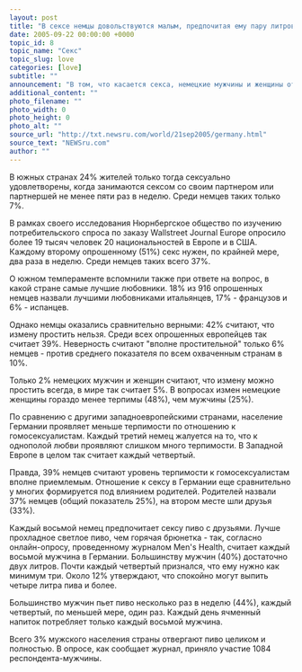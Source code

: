 ```yaml
---
layout: post
title: "В сексе немцы довольствуются малым, предпочитая ему пару литров пива"
date: 2005-09-22 00:00:00 +0000
topic_id: 8
topic_name: "Секс"
topic_slug: love
categories: [love]
subtitle: ""
announcement: "В том, что касается секса, немецкие мужчины и женщины относительно нетребовательны. Каждый пятый довольствуется сексом менее чем раз в неделю, еще 28% считают, что одного раза в неделю - вполне достаточно. Греков, например, этим не удовлетворить, пишет немецкая газета Suddeutsche Zeitung (перевод статьи публикует сайт Inopressa.ru)."
additional_content: ""
photo_filename: ""
photo_width: 0
photo_height: 0
photo_alt: ""
source_url: "http://txt.newsru.com/world/21sep2005/germany.html"
source_text: "NEWSru.com"
author: ""
---
```

В южных странах 24% жителей только тогда сексуально удовлетворены, когда занимаются сексом со своим партнером или партнершей не менее пяти раз в неделю. Среди немцев таких только 7%.

В рамках своего исследования Нюрнбергское общество по изучению потребительского спроса по заказу Wallstreet Journal Europe опросило более 19 тысяч человек 20 национальностей в Европе и в США. Каждому второму опрошенному (51%) секс нужен, по крайней мере, два раза в неделю. Среди немцев таких всего 37%.

О южном темпераменте вспомнили также при ответе на вопрос, в какой стране самые лучшие любовники. 18% из 916 опрошенных немцев назвали лучшими любовниками итальянцев, 17% - французов и 6% - испанцев.

Однако немцы оказались сравнительно верными: 42% считают, что измену простить нельзя. Среди всех опрошенных европейцев так считает 39%. Неверность считают "вполне простительной" только 6% немцев - против среднего показателя по всем охваченным странам в 10%.

Только 2% немецких мужчин и женщин считают, что измену можно простить всегда, в мире так считает 5%. В вопросах измен немецкие женщины гораздо менее терпимы (48%), чем мужчины (25%).

По сравнению с другими западноевропейскими странами, население Германии проявляет меньше терпимости по отношению к гомосексуалистам. Каждый третий немец жалуется на то, что к однополой любви проявляют слишком много терпимости. В Западной Европе в целом так считает каждый четвертый.

Правда, 39% немцев считают уровень терпимости к гомосексуалистам вполне приемлемым. Отношение к сексу в Германии еще сравнительно у многих формируется под влиянием родителей. Родителей назвали 37% немцев (общий показатель 25%), на втором месте шли друзья (33%).

Каждый восьмой немец предпочитает сексу пиво с друзьями. Лучше прохладное светлое пиво, чем горячая брюнетка - так, согласно онлайн-опросу, проведенному журналом Men's Health, считает каждый восьмой мужчина в Германии. Большинству мужчин (40%) достаточно двух литров. Почти каждый четвертый признался, что ему нужно как минимум три. Около 12% утверждают, что спокойно могут выпить четыре литра пива и более.

Большинство мужчин пьет пиво несколько раз в неделю (44%), каждый четвертый, по меньшей мере, один раз. Каждый день ячменный напиток потребляет только каждый восьмой мужчина.

Всего 3% мужского населения страны отвергают пиво целиком и полностью. В опросе, как сообщает журнал, приняло участие 1084 респондента-мужчины.
